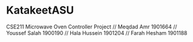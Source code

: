 # KatakeetASU
CSE211 Microwave Oven Controller Project //
Meqdad Amr 1901664 //
Youssef Salah 1900190 //
Hala Hussein 1901204 //
Farah Hesham 1901188
